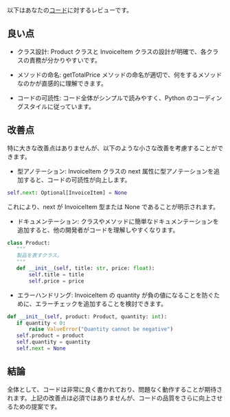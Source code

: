 以下はあなたの[コード](/journal/2025/08/practice_codes/InvoiceItem.py)に対するレビューです。

## 良い点

- クラス設計: Product クラスと InvoiceItem クラスの設計が明確で、各クラスの責務が分かりやすいです。

- メソッドの命名: getTotalPrice メソッドの命名が適切で、何をするメソッドなのかが直感的に理解できます。

- コードの可読性: コード全体がシンプルで読みやすく、Python のコーディングスタイルに従っています。

## 改善点

特に大きな改善点はありませんが、以下のような小さな改善を考慮することができます。

- 型アノテーション: InvoiceItem クラスの next 属性に型アノテーションを追加すると、コードの可読性が向上します。

```python
self.next: Optional[InvoiceItem] = None
```

これにより、next が InvoiceItem 型または None であることが明示されます。

- ドキュメンテーション: クラスやメソッドに簡単なドキュメンテーションを追加すると、他の開発者がコードを理解しやすくなります。

```python
class Product:
   """
   製品を表すクラス。
   """
   def __init__(self, title: str, price: float):
       self.title = title
       self.price = price
```

- エラーハンドリング: InvoiceItem の quantity が負の値になることを防ぐために、エラーチェックを追加することを検討できます。

```python
def __init__(self, product: Product, quantity: int):
   if quantity < 0:
       raise ValueError("Quantity cannot be negative")
   self.product = product
   self.quantity = quantity
   self.next = None
```

## 結論

全体として、コードは非常に良く書かれており、問題なく動作することが期待されます。上記の改善点は必須ではありませんが、コードの品質をさらに向上させるための提案です。
